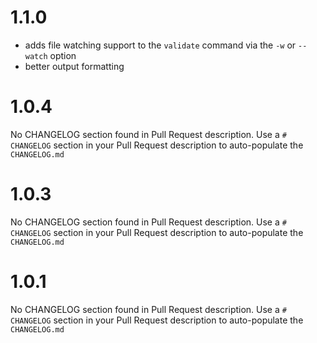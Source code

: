# 1.1.0
- adds file watching support to the `validate` command via the `-w` or `--watch` option
- better output formatting

# 1.0.4
No CHANGELOG section found in Pull Request description.
Use a `# CHANGELOG` section in your Pull Request description to auto-populate the `CHANGELOG.md`

# 1.0.3
No CHANGELOG section found in Pull Request description.
Use a `# CHANGELOG` section in your Pull Request description to auto-populate the `CHANGELOG.md`

# 1.0.1
No CHANGELOG section found in Pull Request description.
Use a `# CHANGELOG` section in your Pull Request description to auto-populate the `CHANGELOG.md`

